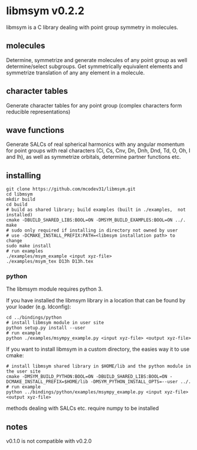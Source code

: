 # libmsym v0.2.2
libmsym is a C library dealing with point group symmetry in molecules.

## molecules
Determine, symmetrize and generate molecules of any point group as well determine/select subgroups.
Get symmetrically equivalent elements and symmetrize translation of any any element in a molecule.

## character tables
Generate character tables for any point group (complex characters form reducible representations)

## wave functions
Generate SALCs of real spherical harmonics with any angular momentum for point groups with real characters (Ci, Cs, Cnv, Dn, Dnh, Dnd, Td, O, Oh, I and Ih), as well as symmetrize orbitals, determine partner functions etc.

## installing

```shell
git clone https://github.com/mcodev31/libmsym.git
cd libmsym
mkdir build
cd build
# build as shared library; build examples (built in ./examples,  not installed)
cmake -DBUILD_SHARED_LIBS:BOOL=ON -DMSYM_BUILD_EXAMPLES:BOOL=ON ../.
make
# sudo only required if installing in directory not owned by user
# use -DCMAKE_INSTALL_PREFIX:PATH=<libmsym installation path> to change
sudo make install
# run examples
./examples/msym_example <input xyz-file>
./examples/msym_tex D13h D13h.tex
```

### python

The libmsym module requires python 3.

If you have installed the libmsym library in a location that can be found by your loader (e.g. ldconfig):
```shell
cd ../bindings/python
# install libmsym module in user site
python setup.py install --user
# run example
python ./examples/msympy_example.py <input xyz-file> <output xyz-file>
```

If you want to install libmsym in a custom directory, the easies way it to use cmake:
```shell
# install libmsym shared library in $HOME/lib and the python module in the user site
cmake -DMSYM_BUILD_PYTHON:BOOL=ON -DBUILD_SHARED_LIBS:BOOL=ON -DCMAKE_INSTALL_PREFIX=$HOME/lib -DMSYM_PYTHON_INSTALL_OPTS=--user ../.
# run example
python ../bindings/python/examples/msympy_example.py <input xyz-file> <output xyz-file>
```

methods dealing with SALCs etc. require numpy to be installed

## notes

v0.1.0 is not compatible with v0.2.0
